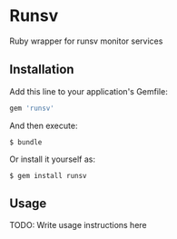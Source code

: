 # Runsv

Ruby wrapper for runsv monitor services 

## Installation

Add this line to your application's Gemfile:

```ruby
gem 'runsv'
```

And then execute:

    $ bundle

Or install it yourself as:

    $ gem install runsv

## Usage

TODO: Write usage instructions here
